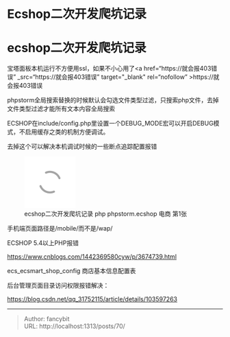 # Ecshop二次开发爬坑记录

<div class="header"><h1 class="single-title animate__animated animate__pulse animate__faster">ecshop二次开发爬坑记录</h1></div>

<div class="content" id="content"><p>宝塔面板本机运行不方便用ssl，如果不小心用了&lt;a href=“https://就会报403错误” _src=“https://就会报403错误” target="_blank" rel=“nofollow” &gt;https://就会报403错误<!-- raw HTML omitted --></p><p>phpstorm全局搜索替换的时候默认会勾选文件类型过滤，只搜索php文件，去掉文件类型过滤才能所有文本内容全局搜索</p><p>ECSHOP在include/config.php里设置一个DEBUG_MODE宏可以开启DEBUG模式，不启用缓存之类的机制方便调试。</p><p>去掉这个可以解决本机调试时候的一些断点追踪配置报错</p><p></p><figure><a class="lightgallery" href="https://www.fancybit.top/zb_users/upload/2020/01/202001061578243994586994.png" data-thumbnail="https://www.fancybit.top/zb_users/upload/2020/01/202001061578243994586994.png" data-sub-html="<h2>ecshop二次开发爬坑记录  php phpstorm.ecshop 电商 第1张</h2><p>ecshop二次开发爬坑记录  php phpstorm.ecshop 电商 第1张</p>"><img class="lazyload" src="/svg/loading.min.svg" data-src="https://www.fancybit.top/zb_users/upload/2020/01/202001061578243994586994.png" data-srcset="https://www.fancybit.top/zb_users/upload/2020/01/202001061578243994586994.png, https://www.fancybit.top/zb_users/upload/2020/01/202001061578243994586994.png 1.5x, https://www.fancybit.top/zb_users/upload/2020/01/202001061578243994586994.png 2x" data-sizes="auto" alt="ecshop二次开发爬坑记录  php phpstorm.ecshop 电商 第1张" title="ecshop二次开发爬坑记录  php phpstorm.ecshop 电商 第1张"></a><figcaption class="image-caption">ecshop二次开发爬坑记录 php phpstorm.ecshop 电商 第1张</figcaption></figure><p></p><p>手机端页面路径是/mobile/而不是/wap/</p><p>ECSHOP 5.4以上PHP报错</p><p><!-- raw HTML omitted --><a href="https://www.cnblogs.com/1442369580cyw/p/3674739.html" target="_blank" rel="external nofollow noopener noreferrer">https://www.cnblogs.com/1442369580cyw/p/3674739.html</a><!-- raw HTML omitted --></p><p><!-- raw HTML omitted -->ecs_ecsmart_shop_config 商店基本信息配置表<!-- raw HTML omitted --></p><p><!-- raw HTML omitted --><!-- raw HTML omitted --><!-- raw HTML omitted --></p><p><!-- raw HTML omitted --><!-- raw HTML omitted -->后台管理页面目录访问权限报错解决：<!-- raw HTML omitted --><!-- raw HTML omitted --></p><p><!-- raw HTML omitted --><!-- raw HTML omitted --><a href="https://blog.csdn.net/qq_31752115/article/details/103597263" target="_blank" rel="external nofollow noopener noreferrer">https://blog.csdn.net/qq_31752115/article/details/103597263</a><!-- raw HTML omitted --><!-- raw HTML omitted --></p><!-- raw HTML omitted --></div>



---

> Author: fancybit  
> URL: http://localhost:1313/posts/70/  

